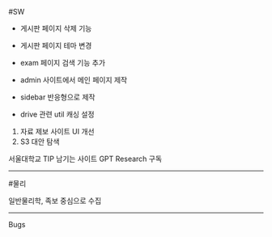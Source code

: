 #SW

- 게시판 페이지 삭제 기능
- 게시판 페이지 테마 변경

- exam 페이지 검색 기능 추가

- admin 사이트에서 메인 페이지 제작
- sidebar 반응형으로 제작
- drive 관련 util 캐싱 설정
1. 자료 제보 사이트 UI 개선
3. S3 대안 탐색

서울대학교 TIP 남기는 사이트
GPT Research 구독

---

#물리

일반물리학, 족보 중심으로 수집

---

Bugs
